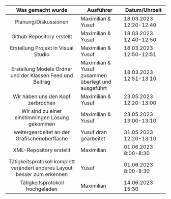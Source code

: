 |                             Was gemacht wurde                             | Ausführer                                            | Datum/Uhrzeit          |
| :-----------------------------------------------------------------------: | ---------------------------------------------------- | ---------------------- |
|                           Planung/Diskussionen                            | Maximilian & Yusuf                                   | 18.03.2023 12:20-12:40 |
|                        Github Repository erstellt                         | Maximilian & Yusuf                                   | 18.03.2023 12:40-12:50 |
|                    Erstellung Projekt in Visual Studio                    | Maximilian & Yusuf                                   | 18.03.2023 12:50-12:51 |
|         Erstellung Models Ordner und der Klassen Feed und Beitrag         | Maximilian & Yusuf zusammen überlegt und ausgeführt  | 18.03.2023 12:51-13:10 |
|                     Wir haben uns den Kopf zerbrochen                     | Maximilian & Yusuf                                   | 23.05.2023 12:20-13:00 |
|              Wir sind zu einer einstimmingen Lösung gekommen              | Maximilian & Yusuf                                   | 23.05.2023 13:00-13:10 |
|               weitergearbeitet an der Grafischenoberfläche                | Yusuf dran gearbeitet                                | 31.05.2023 12:20-13:10 |
|                          XML-Repository erstellt                          | Maximilian                                           | 01.06.2023 8:00-8:30   |
| Tätigkeitsprotokoll komplett verändert anderes Layout besser zum erkennen | Yusuf                                                | 01.06.2023 8:00-8:30   |
| Tätigkeitsprotokoll hochgeladen                                           | Maximilian                                           | 14.06.2023 15:30       |

